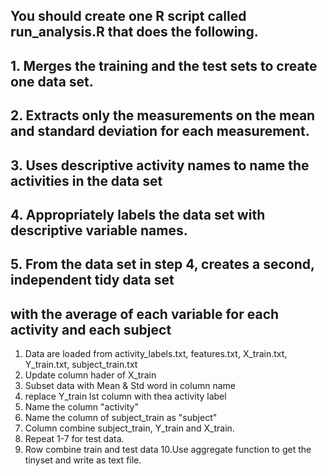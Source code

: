 ## You should create one R script called run_analysis.R that does the following. 
## 1. Merges the training and the test sets to create one data set.
## 2. Extracts only the measurements on the mean and standard deviation for each measurement. 
## 3. Uses descriptive activity names to name the activities in the data set
## 4. Appropriately labels the data set with descriptive variable names. 
## 5. From the data set in step 4, creates a second, independent tidy data set 
##    with the average of each variable for each activity and each subject

1. Data are loaded from activity_labels.txt, features.txt, X_train.txt,
   Y_train.txt, subject_train.txt
2. Update column hader of X_train
3. Subset data with Mean & Std word in column name
4. replace Y_train lst column with thea activity label
5. Name the column "activity"
6. Name the column of subject_train as "subject"
7. Column combine subject_train, Y_train and X_train.
8. Repeat 1-7 for test data.
9. Row combine train and test data
10.Use aggregate function to get the tinyset and write as text file.




